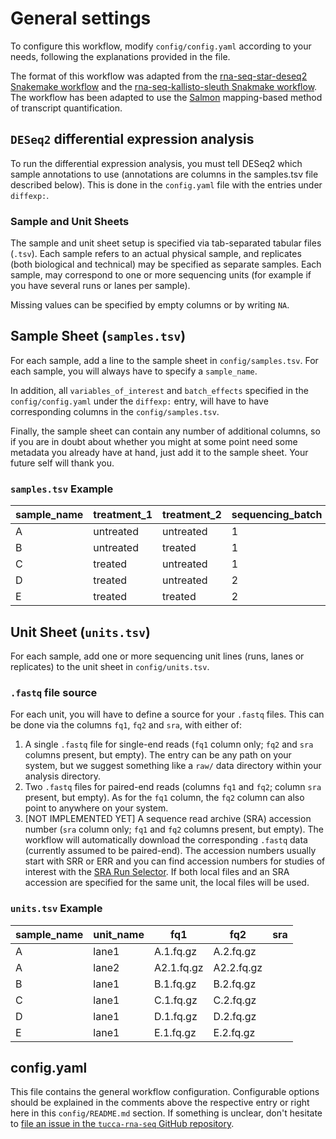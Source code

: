 # General settings

To configure this workflow, modify `config/config.yaml` according to your needs,
following the explanations provided in the file.

The format of this workflow was adapted from the [rna-seq-star-deseq2 Snakemake workflow](https://github.com/snakemake-workflows/rna-seq-star-deseq2/tree/b3998c158a87cc9096f7cda8ae913adf2ac6da9d) and the
[rna-seq-kallisto-sleuth Snakmake workflow](https://github.com/snakemake-workflows/rna-seq-kallisto-sleuth/tree/main). The workflow
has been adapted to use the [Salmon](https://salmon.readthedocs.io/en/latest/salmon.html)
mapping-based method of transcript quantification.

## `DESeq2` differential expression analysis

To run the differential expression analysis, you must tell DESeq2 which sample
annotations to use (annotations are columns in the samples.tsv file described
below). This is done in the `config.yaml` file with the entries under
`diffexp:`.

### Sample and Unit Sheets

The sample and unit sheet setup is specified via tab-separated tabular files
(`.tsv`). Each sample refers to an actual physical sample, and replicates (both
biological and technical) may be specified as separate samples. Each sample, may
correspond to one or more sequencing units (for example if you have several runs
or lanes per sample).

Missing values can be specified by empty columns or by writing `NA`.

## Sample Sheet (`samples.tsv`)

For each sample, add a line to the sample sheet in `config/samples.tsv`. For
each sample, you will always have to specify a `sample_name`.

In addition, all `variables_of_interest` and `batch_effects` specified in the
`config/config.yaml` under the `diffexp:` entry, will have to have corresponding
columns in the `config/samples.tsv`.

Finally, the sample sheet can contain any number of additional columns, so if
you are in doubt about whether you might at some point need some metadata you
already have at hand, just add it to the sample sheet. Your future self will
thank you.

### `samples.tsv` Example

| sample_name | treatment_1 | treatment_2 | sequencing_batch |
|-------------|-------------|-------------|------------------|
| A           | untreated   | untreated   | 1                |
| B           | untreated   | treated     | 1                |
| C           | treated     | untreated   | 1                |
| D           | treated     | untreated   | 2                |
| E           | treated     | treated     | 2                |

## Unit Sheet (`units.tsv`)

For each sample, add one or more sequencing unit lines (runs, lanes or replicates) to the unit sheet in `config/units.tsv`.

### `.fastq` file source

For each unit, you will have to define a source for your `.fastq` files.
This can be done via the columns `fq1`, `fq2` and `sra`, with either of:

1. A single `.fastq` file for single-end reads (`fq1` column only; `fq2` and
  `sra` columns present, but empty). The entry can be any path on your system,
  but we suggest something like a `raw/` data directory within your analysis
  directory.
2. Two `.fastq` files for paired-end reads (columns `fq1` and `fq2`; column
  `sra` present, but empty). As for the `fq1` column, the `fq2` column can also
  point to anywhere on your system.
3. [NOT IMPLEMENTED YET]
  A sequence read archive (SRA) accession number (`sra` column only; `fq1` and
  `fq2` columns present, but empty). The workflow will automatically download
  the corresponding `.fastq` data (currently assumed to be paired-end). The
  accession numbers usually start with SRR or ERR and you can find accession
  numbers for studies of interest with the [SRA Run Selector](https://trace.ncbi.nlm.nih.gov/Traces/study/).
  If both local files and an SRA accession are specified for the same unit, the
  local files will be used.

### `units.tsv` Example

| sample_name | unit_name | fq1        | fq2        | sra |
|-------------|-----------|------------|------------|-----|
| A           | lane1     | A.1.fq.gz  | A.2.fq.gz  |     |
| A           | lane2     | A2.1.fq.gz | A2.2.fq.gz |     |
| B           | lane1     | B.1.fq.gz  | B.2.fq.gz  |     |
| C           | lane1     | C.1.fq.gz  | C.2.fq.gz  |     |
| D           | lane1     | D.1.fq.gz  | D.2.fq.gz  |     |
| E           | lane1     | E.1.fq.gz  | E.2.fq.gz  |     |

## config.yaml

This file contains the general workflow configuration. Configurable options
should be explained in the comments above the respective entry or right here in
this `config/README.md` section. If something is unclear, don't hesitate to
[file an issue in the `tucca-rna-seq` GitHub repository](https://github.com/benjibromberg/tucca-rna-seq/issues/new).
